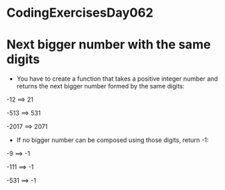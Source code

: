 # CodingExercisesDay062
# Next bigger number with the same digits
- You have to create a function that takes a positive integer number and returns the next bigger number formed by the same digits:

-12 ==> 21

-513 ==> 531

-2017 ==> 2071

- If no bigger number can be composed using those digits, return -1:

-9 ==> -1

-111 ==> -1

-531 ==> -1
